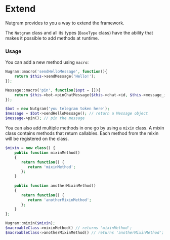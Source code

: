 # Extend

Nutgram provides to you a way to extend the framework.

The `Nutgram` class and all its types (`BaseType` class) have the ability that makes 
it possible to add methods at runtime.

### Usage
You can add a new method using `macro`:

```php
Nugram::macro('sendHelloMessage', function(){
    return $this->sendMessage('Hello!');
});

Message::macro('pin', function($opt = []){
    return $this->bot->pinChatMessage($this->chat->id, $this->message_id, $opt);
});

$bot = new Nutgram('you telegram token here');
$message = $bot->sendHelloMessage(); // return a Message object
$message->pin(); // pin the message
```

You can also add multiple methods in one go by using a `mixin` class. 
A mixin class contains methods that return callables. 
Each method from the mixin will be registered on the class.

```php
$mixin = new class() {
    public function mixinMethod()
    {
       return function() {
          return 'mixinMethod';
       };
    }
    
    public function anotherMixinMethod()
    {
       return function() {
          return 'anotherMixinMethod';
       };
    }
};

Nugram::mixin($mixin);
$macroableClass->mixinMethod() // returns 'mixinMethod';
$macroableClass->anotherMixinMethod() // returns 'anotherMixinMethod';
```